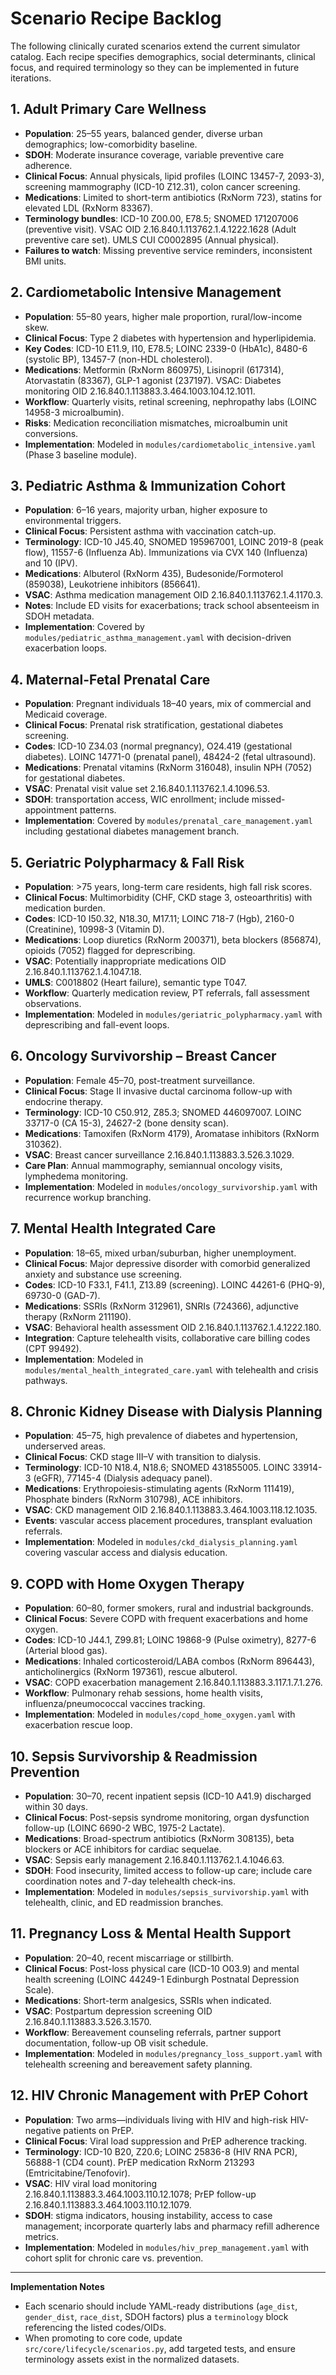 # Scenario Recipe Backlog

The following clinically curated scenarios extend the current simulator catalog. Each recipe specifies demographics, social determinants, clinical focus, and required terminology so they can be implemented in future iterations.

## 1. Adult Primary Care Wellness
- **Population**: 25–55 years, balanced gender, diverse urban demographics; low-comorbidity baseline.
- **SDOH**: Moderate insurance coverage, variable preventive care adherence.
- **Clinical Focus**: Annual physicals, lipid profiles (LOINC 13457-7, 2093-3), screening mammography (ICD-10 Z12.31), colon cancer screening.
- **Medications**: Limited to short-term antibiotics (RxNorm 723), statins for elevated LDL (RxNorm 83367).
- **Terminology bundles**: ICD-10 Z00.00, E78.5; SNOMED 171207006 (preventive visit). VSAC OID 2.16.840.1.113762.1.4.1222.1628 (Adult preventive care set). UMLS CUI C0002895 (Annual physical).
- **Failures to watch**: Missing preventive service reminders, inconsistent BMI units.

## 2. Cardiometabolic Intensive Management
- **Population**: 55–80 years, higher male proportion, rural/low-income skew.
- **Clinical Focus**: Type 2 diabetes with hypertension and hyperlipidemia.
- **Key Codes**: ICD-10 E11.9, I10, E78.5; LOINC 2339-0 (HbA1c), 8480-6 (systolic BP), 13457-7 (non-HDL cholesterol).
- **Medications**: Metformin (RxNorm 860975), Lisinopril (617314), Atorvastatin (83367), GLP-1 agonist (237197). VSAC: Diabetes monitoring OID 2.16.840.1.113883.3.464.1003.104.12.1011.
- **Workflow**: Quarterly visits, retinal screening, nephropathy labs (LOINC 14958-3 microalbumin).
- **Risks**: Medication reconciliation mismatches, microalbumin unit conversions.
- **Implementation**: Modeled in `modules/cardiometabolic_intensive.yaml` (Phase 3 baseline module).

## 3. Pediatric Asthma & Immunization Cohort
- **Population**: 6–16 years, majority urban, higher exposure to environmental triggers.
- **Clinical Focus**: Persistent asthma with vaccination catch-up.
- **Terminology**: ICD-10 J45.40, SNOMED 195967001, LOINC 2019-8 (peak flow), 11557-6 (Influenza Ab). Immunizations via CVX 140 (Influenza) and 10 (IPV).
- **Medications**: Albuterol (RxNorm 435), Budesonide/Formoterol (859038), Leukotriene inhibitors (856641).
- **VSAC**: Asthma medication management OID 2.16.840.1.113762.1.4.1170.3.
- **Notes**: Include ED visits for exacerbations; track school absenteeism in SDOH metadata.
- **Implementation**: Covered by `modules/pediatric_asthma_management.yaml` with decision-driven exacerbation loops.

## 4. Maternal-Fetal Prenatal Care
- **Population**: Pregnant individuals 18–40 years, mix of commercial and Medicaid coverage.
- **Clinical Focus**: Prenatal risk stratification, gestational diabetes screening.
- **Codes**: ICD-10 Z34.03 (normal pregnancy), O24.419 (gestational diabetes). LOINC 14771-0 (prenatal panel), 48424-2 (fetal ultrasound).
- **Medications**: Prenatal vitamins (RxNorm 316048), insulin NPH (7052) for gestational diabetes.
- **VSAC**: Prenatal visit value set 2.16.840.1.113762.1.4.1096.53.
- **SDOH**: transportation access, WIC enrollment; include missed-appointment patterns.
- **Implementation**: Covered by `modules/prenatal_care_management.yaml` including gestational diabetes management branch.

## 5. Geriatric Polypharmacy & Fall Risk
- **Population**: >75 years, long-term care residents, high fall risk scores.
- **Clinical Focus**: Multimorbidity (CHF, CKD stage 3, osteoarthritis) with medication burden.
- **Codes**: ICD-10 I50.32, N18.30, M17.11; LOINC 718-7 (Hgb), 2160-0 (Creatinine), 10998-3 (Vitamin D).
- **Medications**: Loop diuretics (RxNorm 200371), beta blockers (856874), opioids (7052) flagged for deprescribing.
- **VSAC**: Potentially inappropriate medications OID 2.16.840.1.113762.1.4.1047.18.
- **UMLS**: C0018802 (Heart failure), semantic type T047.
- **Workflow**: Quarterly medication review, PT referrals, fall assessment observations.
- **Implementation**: Modeled in `modules/geriatric_polypharmacy.yaml` with deprescribing and fall-event loops.

## 6. Oncology Survivorship – Breast Cancer
- **Population**: Female 45–70, post-treatment surveillance.
- **Clinical Focus**: Stage II invasive ductal carcinoma follow-up with endocrine therapy.
- **Terminology**: ICD-10 C50.912, Z85.3; SNOMED 446097007. LOINC 33717-0 (CA 15-3), 24627-2 (bone density scan).
- **Medications**: Tamoxifen (RxNorm 4179), Aromatase inhibitors (RxNorm 310362).
- **VSAC**: Breast cancer surveillance 2.16.840.1.113883.3.526.3.1029.
- **Care Plan**: Annual mammography, semiannual oncology visits, lymphedema monitoring.
- **Implementation**: Modeled in `modules/oncology_survivorship.yaml` with recurrence workup branching.

## 7. Mental Health Integrated Care
- **Population**: 18–65, mixed urban/suburban, higher unemployment.
- **Clinical Focus**: Major depressive disorder with comorbid generalized anxiety and substance use screening.
- **Codes**: ICD-10 F33.1, F41.1, Z13.89 (screening). LOINC 44261-6 (PHQ-9), 69730-0 (GAD-7).
- **Medications**: SSRIs (RxNorm 312961), SNRIs (724366), adjunctive therapy (RxNorm 211190).
- **VSAC**: Behavioral health assessment OID 2.16.840.1.113762.1.4.1222.180.
- **Integration**: Capture telehealth visits, collaborative care billing codes (CPT 99492).
- **Implementation**: Modeled in `modules/mental_health_integrated_care.yaml` with telehealth and crisis pathways.

## 8. Chronic Kidney Disease with Dialysis Planning
- **Population**: 45–75, high prevalence of diabetes and hypertension, underserved areas.
- **Clinical Focus**: CKD stage III–V with transition to dialysis.
- **Terminology**: ICD-10 N18.4, N18.6; SNOMED 431855005. LOINC 33914-3 (eGFR), 77145-4 (Dialysis adequacy panel).
- **Medications**: Erythropoiesis-stimulating agents (RxNorm 111419), Phosphate binders (RxNorm 310798), ACE inhibitors.
- **VSAC**: CKD management OID 2.16.840.1.113883.3.464.1003.118.12.1035.
- **Events**: vascular access placement procedures, transplant evaluation referrals.
- **Implementation**: Modeled in `modules/ckd_dialysis_planning.yaml` covering vascular access and dialysis education.

## 9. COPD with Home Oxygen Therapy
- **Population**: 60–80, former smokers, rural and industrial backgrounds.
- **Clinical Focus**: Severe COPD with frequent exacerbations and home oxygen.
- **Codes**: ICD-10 J44.1, Z99.81; LOINC 19868-9 (Pulse oximetry), 8277-6 (Arterial blood gas).
- **Medications**: Inhaled corticosteroid/LABA combos (RxNorm 896443), anticholinergics (RxNorm 197361), rescue albuterol.
- **VSAC**: COPD exacerbation management 2.16.840.1.113883.3.117.1.7.1.276.
- **Workflow**: Pulmonary rehab sessions, home health visits, influenza/pneumococcal vaccines tracking.
- **Implementation**: Modeled in `modules/copd_home_oxygen.yaml` with exacerbation rescue loop.

## 10. Sepsis Survivorship & Readmission Prevention
- **Population**: 30–70, recent inpatient sepsis (ICD-10 A41.9) discharged within 30 days.
- **Clinical Focus**: Post-sepsis syndrome monitoring, organ dysfunction follow-up (LOINC 6690-2 WBC, 1975-2 Lactate).
- **Medications**: Broad-spectrum antibiotics (RxNorm 308135), beta blockers or ACE inhibitors for cardiac sequelae.
- **VSAC**: Sepsis early management 2.16.840.1.113762.1.4.1046.63.
- **SDOH**: Food insecurity, limited access to follow-up care; include care coordination notes and 7-day telehealth check-ins.
- **Implementation**: Modeled in `modules/sepsis_survivorship.yaml` with telehealth, clinic, and ED readmission branches.

## 11. Pregnancy Loss & Mental Health Support
- **Population**: 20–40, recent miscarriage or stillbirth.
- **Clinical Focus**: Post-loss physical care (ICD-10 O03.9) and mental health screening (LOINC 44249-1 Edinburgh Postnatal Depression Scale).
- **Medications**: Short-term analgesics, SSRIs when indicated.
- **VSAC**: Postpartum depression screening OID 2.16.840.1.113883.3.526.3.1570.
- **Workflow**: Bereavement counseling referrals, partner support documentation, follow-up OB visit schedule.
- **Implementation**: Modeled in `modules/pregnancy_loss_support.yaml` with telehealth screening and bereavement safety planning.

## 12. HIV Chronic Management with PrEP Cohort
- **Population**: Two arms—individuals living with HIV and high-risk HIV-negative patients on PrEP.
- **Clinical Focus**: Viral load suppression and PrEP adherence tracking.
- **Terminology**: ICD-10 B20, Z20.6; LOINC 25836-8 (HIV RNA PCR), 56888-1 (CD4 count). PrEP medication RxNorm 213293 (Emtricitabine/Tenofovir).
- **VSAC**: HIV viral load monitoring 2.16.840.1.113883.3.464.1003.110.12.1078; PrEP follow-up 2.16.840.1.113883.3.464.1003.110.12.1079.
- **SDOH**: stigma indicators, housing instability, access to case management; incorporate quarterly labs and pharmacy refill adherence metrics.
- **Implementation**: Modeled in `modules/hiv_prep_management.yaml` with cohort split for chronic care vs. prevention.

---

**Implementation Notes**
- Each scenario should include YAML-ready distributions (`age_dist`, `gender_dist`, `race_dist`, SDOH factors) plus a `terminology` block referencing the listed codes/OIDs.
- When promoting to core code, update `src/core/lifecycle/scenarios.py`, add targeted tests, and ensure terminology assets exist in the normalized datasets.
